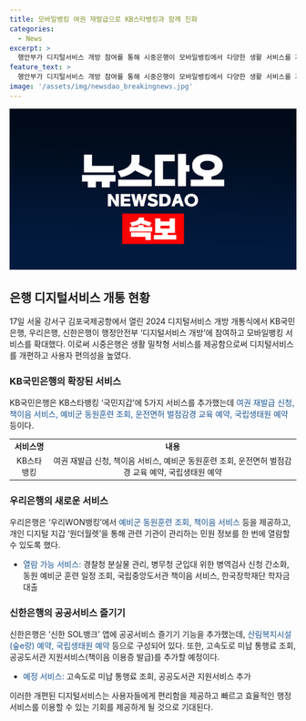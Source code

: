 ```yaml
---
title: 모바일뱅킹 여권 재발급으로 KB스타뱅킹과 함께 진화
categories:
  - News
excerpt: >
  행안부가 디지털서비스 개방 참여를 통해 시중은행이 모바일뱅킹에서 다양한 생활 서비스를 제공한다. KB국민은행은 여권 재발급, 책이음, 예비군 훈련 조회 등 5가지 서비스를 추가했고, 우리은행과 신한은행도 다양한 서비스를 확대했다. 이로써 행정안전부의 민간 앱에서도 편리하게 이용 가능한 서비스가 확대되며, 시민들의 생활에 편의를 제공한다. KB국민은행은 여권 재발급 신청을 통해 새로운 기능을 제공하며, 이를 행정안전부 장관이 직접 시연하기도 했다.
feature_text: >
  행안부가 디지털서비스 개방 참여를 통해 시중은행이 모바일뱅킹에서 다양한 생활 서비스를 제공한다. KB국민은행은 여권 재발급, 책이음, 예비군 훈련 조회 등 5가지 서비스를 추가했고, 우리은행과 신한은행도 다양한 서비스를 확대했다. 이로써 행정안전부의 민간 앱에서도 편리하게 이용 가능한 서비스가 확대되며, 시민들의 생활에 편의를 제공한다. KB국민은행은 여권 재발급 신청을 통해 새로운 기능을 제공하며, 이를 행정안전부 장관이 직접 시연하기도 했다.
image: '/assets/img/newsdao_breakingnews.jpg'
---
```


<p><img src="/assets/img/newsdao_breakingnews.jpg" alt="pcversion 속보" /></p>

<h2 data-ke-size="size26">은행 디지털서비스 개통 현황</h2>

<p data-ke-size="size16">17일 서울 강서구 김포국제공항에서 열린 2024 디지털서비스 개방 개통식에서 KB국민은행, 우리은행, 신한은행이 행정안전부 ‘디지털서비스 개방’에 참여하고 모바일뱅킹 서비스를 확대했다. 이로써 시중은행은 생활 밀착형 서비스를 제공함으로써 디지털서비스를 개편하고 사용자 편의성을 높였다.</p>

<h3>KB국민은행의 확장된 서비스</h3>

<p data-ke-size="size16">KB국민은행은 KB스타뱅킹 ‘국민지갑’에 5가지 서비스를 추가했는데 <span style="color: #1a5490;">여권 재발급 신청, 책이음 서비스, 예비군 동원훈련 조회, 운전면허 벌점감경 교육 예약, 국립생태원 예약</span> 등이다.</p>

<table>
  <tr>
    <td style="text-align: center; height: 17px;"><b>서비스명</b></td>
    <td style="text-align: center; height: 17px;"><b>내용</b></td>
  </tr>
  <tr>
    <td style="text-align: center; height: 17px;">KB스타뱅킹</td>
    <td style="text-align: center; height: 17px;">여권 재발급 신청, 책이음 서비스, 예비군 동원훈련 조회, 운전면허 벌점감경 교육 예약, 국립생태원 예약</td>
  </tr>
</table>

<h3>우리은행의 새로운 서비스</h3>

<p data-ke-size="size16">우리은행은 ‘우리WON뱅킹’에서 <span style="color: #1a5490;">예비군 동원훈련 조회, 책이음 서비스</span> 등을 제공하고, 개인 디지털 지갑 ‘원더월렛’을 통해 관련 기관이 관리하는 민원 정보를 한 번에 열람할 수 있도록 했다.</p>

<ul>
  <li><span style="color: #1a5490;">열람 가능 서비스:</span> 경찰청 분실물 관리, 병무청 군입대 위한 병역검사 신청 간소화, 동원 예비군 훈련 일정 조회, 국립중앙도서관 책이음 서비스, 한국장학재단 학자금 대출</li>
</ul>

<h3>신한은행의 공공서비스 즐기기</h3>

<p data-ke-size="size16">신한은행은 ‘신한 SOL뱅크’ 앱에 공공서비스 즐기기 기능을 추가했는데, <span style="color: #1a5490;">산림복지시설(숲e랑) 예약, 국립생태원 예약</span> 등으로 구성되어 있다. 또한, 고속도로 미납 통행료 조회, 공공도서관 지원서비스(책이음 이용증 발급)를 추가할 예정이다.</p>

<ul>
  <li><span style="color: #1a5490;">예정 서비스:</span> 고속도로 미납 통행료 조회, 공공도서관 지원서비스 추가</li>
</ul>

<p data-ke-size="size16">이러한 개편된 디지털서비스는 사용자들에게 편리함을 제공하고 빠르고 효율적인 행정 서비스를 이용할 수 있는 기회를 제공하게 될 것으로 기대된다.</p>

